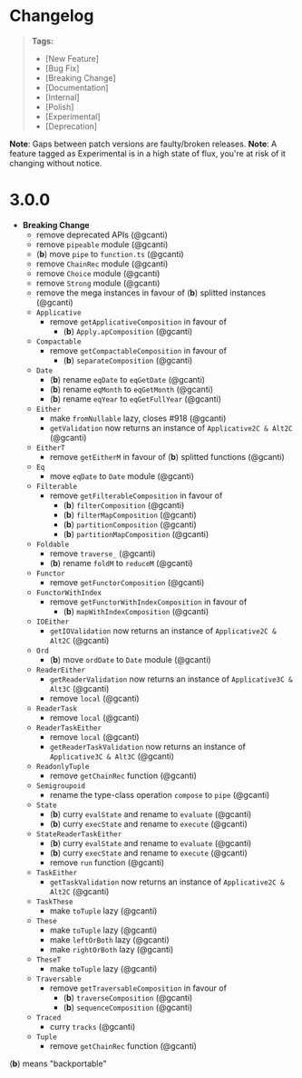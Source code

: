 # Changelog

> **Tags:**
>
> - [New Feature]
> - [Bug Fix]
> - [Breaking Change]
> - [Documentation]
> - [Internal]
> - [Polish]
> - [Experimental]
> - [Deprecation]

**Note**: Gaps between patch versions are faulty/broken releases. **Note**: A feature tagged as Experimental is in a
high state of flux, you're at risk of it changing without notice.

# 3.0.0

- **Breaking Change**
  - remove deprecated APIs (@gcanti)
  - remove `pipeable` module (@gcanti)
  - (**b**) move `pipe` to `function.ts` (@gcanti)
  - remove `ChainRec` module (@gcanti)
  - remove `Choice` module (@gcanti)
  - remove `Strong` module (@gcanti)
  - remove the mega instances in favour of (**b**) splitted instances (@gcanti)
  - `Applicative`
    - remove `getApplicativeComposition` in favour of
      - (**b**) `Apply.apComposition` (@gcanti)
  - `Compactable`
    - remove `getCompactableComposition` in favour of
      - (**b**) `separateComposition` (@gcanti)
  - `Date`
    - (**b**) rename `eqDate` to `eqGetDate` (@gcanti)
    - (**b**) rename `eqMonth` to `eqGetMonth` (@gcanti)
    - (**b**) rename `eqYear` to `eqGetFullYear` (@gcanti)
  - `Either`
    - make `fromNullable` lazy, closes #918 (@gcanti)
    - `getValidation` now returns an instance of `Applicative2C & Alt2C` (@gcanti)
  - `EitherT`
    - remove `getEitherM` in favour of (**b**) splitted functions (@gcanti)
  - `Eq`
    - move `eqDate` to `Date` module (@gcanti)
  - `Filterable`
    - remove `getFilterableComposition` in favour of
      - (**b**) `filterComposition` (@gcanti)
      - (**b**) `filterMapComposition` (@gcanti)
      - (**b**) `partitionComposition` (@gcanti)
      - (**b**) `partitionMapComposition` (@gcanti)
  - `Foldable`
    - remove `traverse_` (@gcanti)
    - (**b**) rename `foldM` to `reduceM` (@gcanti)
  - `Functor`
    - remove `getFunctorComposition` (@gcanti)
  - `FunctorWithIndex`
    - remove `getFunctorWithIndexComposition` in favour of
      - (**b**) `mapWithIndexComposition` (@gcanti)
  - `IOEither`
    - `getIOValidation` now returns an instance of `Applicative2C & Alt2C` (@gcanti)
  - `Ord`
    - (**b**) move `ordDate` to `Date` module (@gcanti)
  - `ReaderEither`
    - `getReaderValidation` now returns an instance of `Applicative3C & Alt3C` (@gcanti)
    - remove `local` (@gcanti)
  - `ReaderTask`
    - remove `local` (@gcanti)
  - `ReaderTaskEither`
    - remove `local` (@gcanti)
    - `getReaderTaskValidation` now returns an instance of `Applicative3C & Alt3C` (@gcanti)
  - `ReadonlyTuple`
    - remove `getChainRec` function (@gcanti)
  - `Semigroupoid`
    - rename the type-class operation `compose` to `pipe` (@gcanti)
  - `State`
    - (**b**) curry `evalState` and rename to `evaluate` (@gcanti)
    - (**b**) curry `execState` and rename to `execute` (@gcanti)
  - `StateReaderTaskEither`
    - (**b**) curry `evalState` and rename to `evaluate` (@gcanti)
    - (**b**) curry `execState` and rename to `execute` (@gcanti)
    - remove `run` function (@gcanti)
  - `TaskEither`
    - `getTaskValidation` now returns an instance of `Applicative2C & Alt2C` (@gcanti)
  - `TaskThese`
    - make `toTuple` lazy (@gcanti)
  - `These`
    - make `toTuple` lazy (@gcanti)
    - make `leftOrBoth` lazy (@gcanti)
    - make `rightOrBoth` lazy (@gcanti)
  - `TheseT`
    - make `toTuple` lazy (@gcanti)
  - `Traversable`
    - remove `getTraversableComposition` in favour of
      - (**b**) `traverseComposition` (@gcanti)
      - (**b**) `sequenceComposition` (@gcanti)
  - `Traced`
    - curry `tracks` (@gcanti)
  - `Tuple`
    - remove `getChainRec` function (@gcanti)

(**b**) means "backportable"
